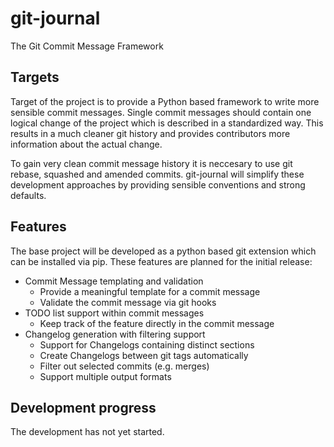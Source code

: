 # git-journal
The Git Commit Message Framework

## Targets
Target of the project is to provide a Python based framework to write more sensible commit messages. Single commit messages should contain one logical change of the project which is described in a standardized way. This results in a much cleaner git history and provides contributors more information about the actual change.

To gain very clean commit message history it is neccesary to use git rebase, squashed and amended commits. git-journal will simplify these development approaches by providing sensible conventions and strong defaults.

## Features
The base project will be developed as a python based git extension which can be installed via pip. These features are planned for the initial release:

* Commit Message templating and validation
    * Provide a meaningful template for a commit message
    * Validate the commit message via git hooks
* TODO list support within commit messages
    * Keep track of the feature directly in the commit message
* Changelog generation with filtering support
    * Support for Changelogs containing distinct sections
    * Create Changelogs between git tags automatically
    * Filter out selected commits (e.g. merges)
    * Support multiple output formats

## Development progress
The development has not yet started.
